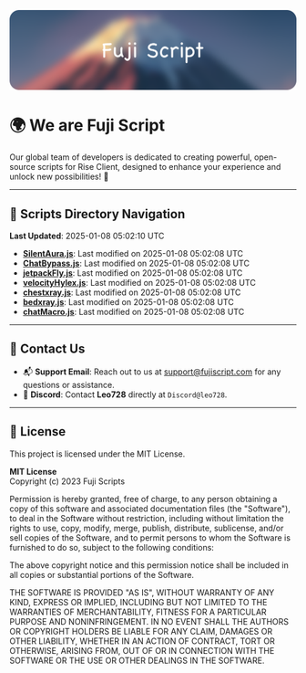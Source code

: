 ![Banner](.github/b.webp)

# 🌍 **We are Fuji Script**

Our global team of developers is dedicated to creating powerful, open-source scripts for Rise Client, designed to enhance your experience and unlock new possibilities! 🌟

---
<!-- SCRIPTS_NAVIGATION_START -->
## 📂 **Scripts Directory Navigation**

**Last Updated**: 2025-01-08 05:02:10 UTC

- **[SilentAura.js](scripts/SilentAura.js)**: Last modified on 2025-01-08 05:02:08 UTC
- **[ChatBypass.js](scripts/ChatBypass.js)**: Last modified on 2025-01-08 05:02:08 UTC
- **[jetpackFly.js](scripts/jetpackFly.js)**: Last modified on 2025-01-08 05:02:08 UTC
- **[velocityHylex.js](scripts/velocityHylex.js)**: Last modified on 2025-01-08 05:02:08 UTC
- **[chestxray.js](scripts/chestxray.js)**: Last modified on 2025-01-08 05:02:08 UTC
- **[bedxray.js](scripts/bedxray.js)**: Last modified on 2025-01-08 05:02:08 UTC
- **[chatMacro.js](scripts/chatMacro.js)**: Last modified on 2025-01-08 05:02:08 UTC

<!-- SCRIPTS_NAVIGATION_END -->

---

## 💬 **Contact Us**  
- 📬 **Support Email**: Reach out to us at [support@fujiscript.com](mailto:support@fujiscript.com) for any questions or assistance.  
- 💬 **Discord**: Contact **Leo728** directly at `Discord@leo728`.

---

## 📜 **License**

This project is licensed under the MIT License.  

**MIT License**  
Copyright (c) 2023 Fuji Scripts  

Permission is hereby granted, free of charge, to any person obtaining a copy of this software and associated documentation files (the "Software"), to deal in the Software without restriction, including without limitation the rights to use, copy, modify, merge, publish, distribute, sublicense, and/or sell copies of the Software, and to permit persons to whom the Software is furnished to do so, subject to the following conditions:  

The above copyright notice and this permission notice shall be included in all copies or substantial portions of the Software.  

THE SOFTWARE IS PROVIDED "AS IS", WITHOUT WARRANTY OF ANY KIND, EXPRESS OR IMPLIED, INCLUDING BUT NOT LIMITED TO THE WARRANTIES OF MERCHANTABILITY, FITNESS FOR A PARTICULAR PURPOSE AND NONINFRINGEMENT. IN NO EVENT SHALL THE AUTHORS OR COPYRIGHT HOLDERS BE LIABLE FOR ANY CLAIM, DAMAGES OR OTHER LIABILITY, WHETHER IN AN ACTION OF CONTRACT, TORT OR OTHERWISE, ARISING FROM, OUT OF OR IN CONNECTION WITH THE SOFTWARE OR THE USE OR OTHER DEALINGS IN THE SOFTWARE.  
